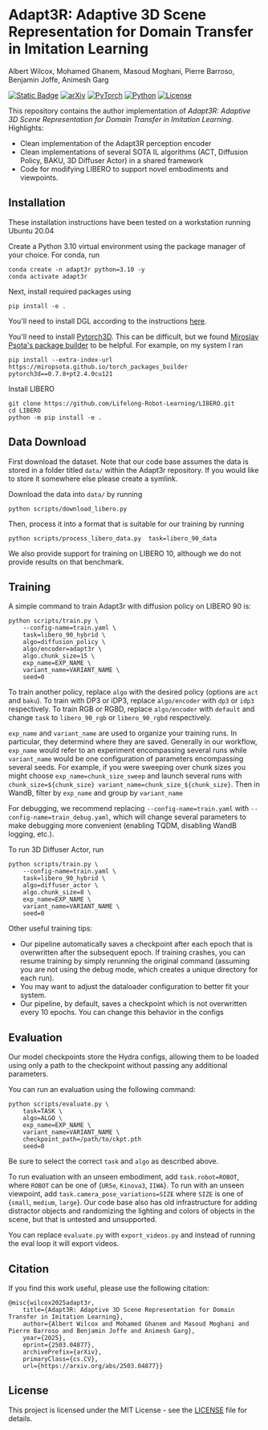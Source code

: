 # Adapt3R: Adaptive 3D Scene Representation for Domain Transfer in Imitation Learning


Albert Wilcox, Mohamed Ghanem, Masoud Moghani, Pierre Barroso, Benjamin Joffe, Animesh Garg

[![Static Badge](https://img.shields.io/badge/Project-Page-green?style=for-the-badge)](https://pairlab.github.io/Adapt3R)
[![arXiv](https://img.shields.io/badge/arXiv-2406.09246-df2a2a.svg?style=for-the-badge)](https://arxiv.org/abs/2503.04877)
[![PyTorch](https://img.shields.io/badge/PyTorch-2.2.0-EE4C2C.svg?style=for-the-badge&logo=pytorch)](https://pytorch.org/get-started/locally/)
[![Python](https://img.shields.io/badge/python-3.10-blue?style=for-the-badge)](https://www.python.org)
[![License](https://img.shields.io/github/license/TRI-ML/prismatic-vlms?style=for-the-badge)](LICENSE)

This repository contains the author implementation of *Adapt3R: Adaptive 3D Scene Representation for Domain Transfer in Imitation Learning*. Highlights:
 - Clean implementation of the Adapt3R perception encoder
 - Clean implementations of several SOTA IL algorithms (ACT, Diffusion Policy, BAKU, 3D Diffuser Actor) in a shared framework
 - Code for modifying LIBERO to support novel embodiments and viewpoints.

## Installation

These installation instructions have been tested on a workstation running Ubuntu 20.04

Create a Python 3.10 virtual environment using the package manager of your choice. For conda, run

```
conda create -n adapt3r python=3.10 -y
conda activate adapt3r
```
Next, install required packages using
```
pip install -e .
```

You'll need to install DGL according to the instructions [here](https://www.dgl.ai/pages/start.html).

You'll need to install [Pytorch3D](https://github.com/facebookresearch/pytorch3d/). This can be difficult, but we found [Miroslav Psota's package builder](https://github.com/facebookresearch/pytorch3d/discussions/1752) to be helpful. For example, on my system I ran
```
pip install --extra-index-url https://miropsota.github.io/torch_packages_builder pytorch3d==0.7.8+pt2.4.0cu121
```

Install LIBERO
```
git clone https://github.com/Lifelong-Robot-Learning/LIBERO.git
cd LIBERO
python -m pip install -e .
```

## Data Download

First download the dataset. Note that our code base assumes the data is stored in a folder titled `data/` within the Adapt3r repository. If you would like to store it somewhere else please create a symlink. 

Download the data into `data/` by running
```
python scripts/download_libero.py
```
Then, process it into a format that is suitable for our training by running 
```
python scripts/process_libero_data.py  task=libero_90_data
```
We also provide support for training on LIBERO 10, although we do not provide results on that benchmark.

## Training

A simple command to train Adapt3r with diffusion policy on LIBERO 90 is:
```
python scripts/train.py \
    --config-name=train.yaml \
    task=libero_90_hybrid \
    algo=diffusion_policy \
    algo/encoder=adapt3r \
    algo.chunk_size=15 \
    exp_name=EXP_NAME \
    variant_name=VARIANT_NAME \
    seed=0
```
To train another policy, replace `algo` with the desired policy (options are `act` and `baku`). To train with DP3 or iDP3, replace `algo/encoder` with `dp3` or `idp3` respectively. To train RGB or RGBD, replace `algo/encoder` with `default` and change `task` to `libero_90_rgb` or `libero_90_rgbd` respectively.

`exp_name` and `variant_name` are used to organize your training runs. In particular, they determind where they are saved. Generally in our workflow, `exp_name` would refer to an experiment encompassing several runs while `variant_name` would be one configuration of parameters encompassing several seeds. For example, if you were sweeping over chunk sizes you might choose `exp_name=chunk_size_sweep` and launch several runs with `chunk_size=${chunk_size} variant_name=chunk_size_${chunk_size}`. Then in WandB, filter by `exp_name` and group by `variant_name`

For debugging, we recommend replacing `--config-name=train.yaml` with `--config-name=train_debug.yaml`, which will change several parameters to make debugging more convenient (enabling TQDM, disabling WandB logging, etc.). 

To run 3D Diffuser Actor, run 
```
python scripts/train.py \
    --config-name=train.yaml \
    task=libero_90_hybrid \
    algo=diffuser_actor \
    algo.chunk_size=8 \
    exp_name=EXP_NAME \
    variant_name=VARIANT_NAME \
    seed=0
```

Other useful training tips:
 - Our pipeline automatically saves a checkpoint after each epoch that is overwritten after the subsequent epoch. If training crashes, you can resume training by simply rerunning the original command (assuming you are not using the debug mode, which creates a unique directory for each run).
 - You may want to adjust the dataloader configuration to better fit your system.
 - Our pipeline, by default, saves a checkpoint which is not overwritten every 10 epochs. You can change this behavior in the configs

## Evaluation

Our model checkpoints store the Hydra configs, allowing them to be loaded using only a path to the checkpoint without passing any additional parameters.

You can run an evaluation using the following command:
```
python scripts/evaluate.py \
    task=TASK \
    algo=ALGO \
    exp_name=EXP_NAME \
    variant_name=VARIANT_NAME \
    checkpoint_path=/path/to/ckpt.pth
    seed=0
```
Be sure to select the correct `task` and `algo` as described above. 

To run evaluation with an unseen embodiment, add `task.robot=ROBOT`, where `ROBOT` can be one of {`UR5e`, `Kinova3`, `IIWA`}. To run with an unseen viewpoint, add `task.camera_pose_variations=SIZE` where `SIZE` is one of {`small`, `medium`, `large`}. Our code base also has old infrastructure for adding distractor objects and randomizing the lighting and colors of objects in the scene, but that is untested and unsupported.

You can replace `evaluate.py` with `export_videos.py` and instead of running the eval loop it will export videos.

## Citation
If you find this work useful, please use the following citation:
```
@misc{wilcox2025adapt3r,
    title={Adapt3R: Adaptive 3D Scene Representation for Domain Transfer in Imitation Learning}, 
    author={Albert Wilcox and Mohamed Ghanem and Masoud Moghani and Pierre Barroso and Benjamin Joffe and Animesh Garg},
    year={2025},
    eprint={2503.04877},
    archivePrefix={arXiv},
    primaryClass={cs.CV},
    url={https://arxiv.org/abs/2503.04877}}
```


## License
This project is licensed under the MIT License - see the [LICENSE](LICENSE) file for details.
